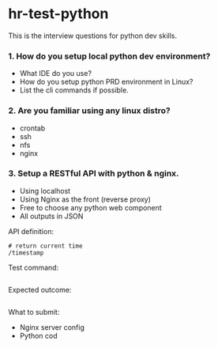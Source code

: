 # hr-test-python

This is the interview questions for python dev skills.

### 1. How do you setup local python dev environment?  
- What IDE do you use?
- How do you setup python PRD environment in Linux?
 - List the cli commands if possible.


### 2. Are you familiar using any linux distro?
- crontab
- ssh
- nfs
- nginx

### 3. Setup a RESTful API with python & nginx.
- Using localhost
- Using Nginx as the front (reverse proxy)
- Free to choose any python web component
- All outputs in JSON

API definition:
```
# return current time
/timestamp
```
Test command:
```

```
Expected outcome:
```

```

What to submit:
- Nginx server config
- Python cod
